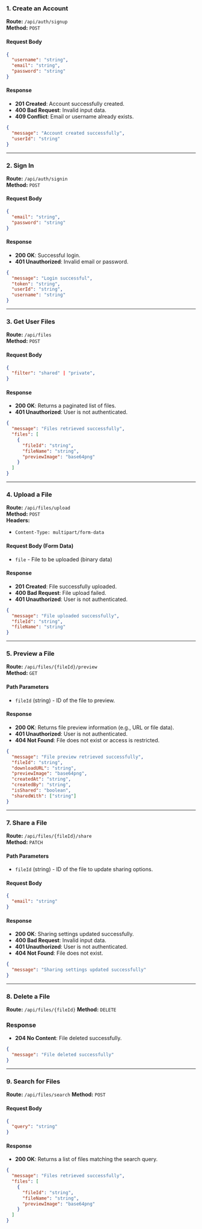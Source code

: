 ### 1. Create an Account

**Route:** `/api/auth/signup`  
**Method:** `POST`

#### Request Body

```json
{
  "username": "string",
  "email": "string",
  "password": "string"
}
```

#### Response

- **201 Created**: Account successfully created.
- **400 Bad Request**: Invalid input data.
- **409 Conflict**: Email or username already exists.

```json
{
  "message": "Account created successfully",
  "userId": "string"
}
```

---

### 2. Sign In

**Route:** `/api/auth/signin`  
**Method:** `POST`

#### Request Body

```json
{
  "email": "string",
  "password": "string"
}
```

#### Response

- **200 OK**: Successful login.
- **401 Unauthorized**: Invalid email or password.

```json
{
  "message": "Login successful",
  "token": "string",
  "userId": "string",
  "username": "string"
}
```

---

### 3. Get User Files

**Route:** `/api/files`  
**Method:** `POST`

#### Request Body

```json
{
  "filter": "shared" | "private",
}
```

#### Response

- **200 OK**: Returns a paginated list of files.
- **401 Unauthorized**: User is not authenticated.

```json
{
  "message": "Files retrieved successfully",
  "files": [
    {
      "fileId": "string",
      "fileName": "string",
      "previewImage": "base64png"
    }
  ]
}
```

---

### 4. Upload a File

**Route:** `/api/files/upload`  
**Method:** `POST`  
**Headers:**

- `Content-Type: multipart/form-data`

#### Request Body (Form Data)

- `file` - File to be uploaded (binary data)

#### Response

- **201 Created**: File successfully uploaded.
- **400 Bad Request**: File upload failed.
- **401 Unauthorized**: User is not authenticated.

```json
{
  "message": "File uploaded successfully",
  "fileId": "string",
  "fileName": "string"
}
```

---

### 5. Preview a File

**Route:** `/api/files/{fileId}/preview`  
**Method:** `GET`

#### Path Parameters

- `fileId` (string) - ID of the file to preview.

#### Response

- **200 OK**: Returns file preview information (e.g., URL or file data).
- **401 Unauthorized**: User is not authenticated.
- **404 Not Found**: File does not exist or access is restricted.

```json
{
  "message": "File preview retrieved successfully",
  "fileId": "string",
  "downloadURL": "string",
  "previewImage": "base64png",
  "createdAt": "string",
  "createdBy": "string",
  "isShared": "boolean",
  "sharedWith": ["string"]
}
```

---

### 7. Share a File

**Route:** `/api/files/{fileId}/share`  
**Method:** `PATCH`

#### Path Parameters

- `fileId` (string) - ID of the file to update sharing options.

#### Request Body

```json
{
  "email": "string"
}
```

#### Response

- **200 OK**: Sharing settings updated successfully.
- **400 Bad Request**: Invalid input data.
- **401 Unauthorized**: User is not authenticated.
- **404 Not Found**: File does not exist.

```json
{
  "message": "Sharing settings updated successfully"
}
```

---

### 8. Delete a File

**Route:** `/api/files/{fileId}`
**Method:** `DELETE`

### Response

- **204 No Content**: File deleted successfully.

```json
{
  "message": "File deleted successfully"
}
```

---

### 9. Search for Files

**Route:** `/api/files/search`
**Method:** `POST`

#### Request Body

```json
{
  "query": "string"
}
```

#### Response

- **200 OK**: Returns a list of files matching the search query.

```json
{
  "message": "Files retrieved successfully",
  "files": [
    {
      "fileId": "string",
      "fileName": "string",
      "previewImage": "base64png"
    }
  ]
}
```
